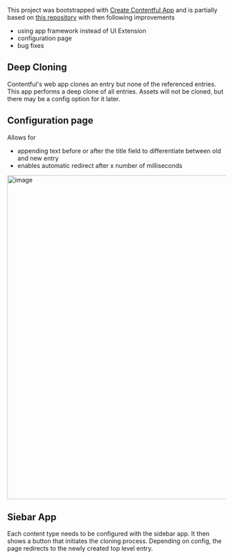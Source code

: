 This project was bootstrapped with [Create Contentful App](https://github.com/contentful/create-contentful-app) and is partially based on [this repository](https://github.com/Your-Majesty/contentful-extension-deep-copy/tree/master) with then following improvements
- using app framework instead of UI Extension
- configuration page
- bug fixes

## Deep Cloning
Contentful's web app clones an entry but none of the referenced entries. This app performs a deep clone of all entries. Assets will not be cloned, but there may be a config option for it later. 

## Configuration page
Allows for
- appending text before or after the title field to differentiate between old and new entry
- enables automatic redirect after x number of milliseconds

<img width="747" alt="image" src="https://github.com/PattoCF/deep-clone/assets/59477906/488a21a8-1b4e-43d2-8593-c5ff920a0758">

## Siebar App
Each content type needs to be configured with the sidebar app. It then shows a button that initiates the cloning process. Depending on config, the page redirects to the newly created top level entry.
